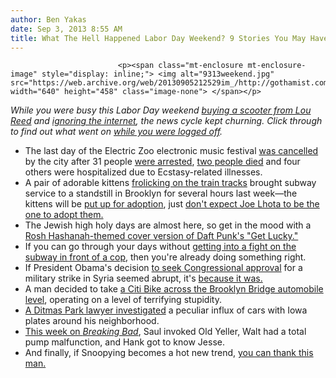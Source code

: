 ```yaml
---
author: Ben Yakas
date: Sep 3, 2013 8:55 AM
title: What The Hell Happened Labor Day Weekend? 9 Stories You May Have Missed
---
```



                            
                            
                            
                            <p><span class="mt-enclosure mt-enclosure-image" style="display: inline;"> <img alt="9313weekend.jpg" src="https://web.archive.org/web/20130905212529im_/http://gothamist.com/attachments/byakas/9313weekend.jpg" width="640" height="458" class="image-none"> </span></p>

<p><em>While you were busy this Labor Day weekend <a href="https://web.archive.org/web/20130905212529/http://gothamist.com/2013/09/01/flashback_video_lou_reed_invites_yo.php">buying a scooter from Lou Reed</a> and <a href="https://web.archive.org/web/20130905212529/http://gothamist.com/2013/09/01/pennsylvania_hospital_will_start_tr.php">ignoring the internet</a>, the news cycle kept churning. Click through to find out what went on <a href="https://web.archive.org/web/20130905212529/http://gothamist.com/tags/weekendroundup">while you were logged off</a>.</em></p>

<ul>
	<li>The last day of the Electric Zoo electronic music festival <a href="https://web.archive.org/web/20130905212529/http://gothamist.com/2013/09/01/electric_zoos_last_day_cancelled_du.php">was cancelled</a> by the city after 31 people <a href="https://web.archive.org/web/20130905212529/http://gothamist.com/2013/09/02/16-year-old_sexually_assaulted_31_a.php">were arrested</a>, <a href="https://web.archive.org/web/20130905212529/http://gothamist.com/2013/09/02/woman_who_died_at_electric_zoo_repo.php">two people died</a> and four others were hospitalized due to Ecstasy-related illnesses.</li>
	<li>A pair of adorable kittens <a href="https://web.archive.org/web/20130905212529/http://gothamist.com/2013/08/29/video_adorable_kittens_frolic_on_su.php">frolicking on the train tracks</a> brought subway service to a standstill in Brooklyn for several hours last week&#x2014;the kittens will be <a href="https://web.archive.org/web/20130905212529/http://gothamist.com/2013/08/30/subway_kittens_finally_rescued_will.php">put up for adoption</a>, just <a href="https://web.archive.org/web/20130905212529/http://gothamist.com/2013/08/31/joe_lhota_would_have_let_subway_kit.php">don&apos;t expect Joe Lhota to be the one to adopt them.</a></li>
	<li>The Jewish high holy days are almost here, so get in the mood with a <a href="https://web.archive.org/web/20130905212529/http://gothamist.com/2013/08/31/video_orthodox_jews_perform_rosh_ha.php">Rosh Hashanah-themed cover version of Daft Punk&apos;s &quot;Get Lucky.&quot;</a></li>
	<li>If you can go through your days without <a href="https://web.archive.org/web/20130905212529/http://gothamist.com/2013/09/02/video_dont_fight_on_the_subway_when.php">getting into a fight on the subway in front of a cop</a>, then you&apos;re already doing something right. </li>
	<li>If President Obama&apos;s decision <a href="https://web.archive.org/web/20130905212529/http://gothamist.com/2013/08/31/obama_says_us_should_take_military.php">to seek Congressional approval</a> for a military strike in Syria seemed abrupt, it&apos;s <a href="https://web.archive.org/web/20130905212529/http://gothamist.com/2013/09/01/obamas_big_idea_to_respect_constitu.php">because it was.</a></li>
	<li>A man decided to take <a href="https://web.archive.org/web/20130905212529/http://gothamist.com/2013/08/31/video_man_on_citi_bike_shows_how_no.php">a Citi Bike across the Brooklyn Bridge automobile level</a>, operating on a level of terrifying stupidity.</li>
	<li><a href="https://web.archive.org/web/20130905212529/http://gothamist.com/2013/08/30/iowa_plates.php">A Ditmas Park lawyer investigated</a> a peculiar influx of cars with Iowa plates around his neighborhood.</li>
	<li><a href="https://web.archive.org/web/20130905212529/http://gothamist.com/2013/09/02/breaking_bad_recap_whats_one_more.php">This week on <em>Breaking Bad</em></a>, Saul invoked Old Yeller, Walt had a total pump malfunction, and Hank got to know Jesse.</li>
	<li>And finally, if Snoopying becomes a hot new trend, <a href="https://web.archive.org/web/20130905212529/http://gothamist.com/2013/09/02/video_the_greatest_way_to_talk_on_a.php">you can thank this man.</a></li>
</ul>
                            
                            
                            